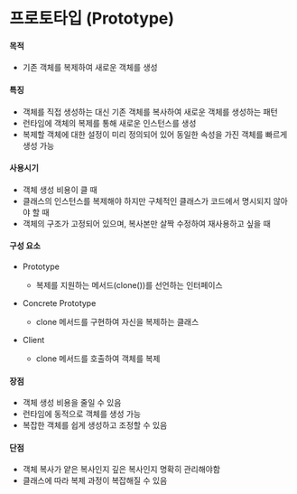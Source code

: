 # 프로토타입 (Prototype)

#### 목적

- 기존 객체를 복제하여 새로운 객체를 생성

#### 특징

- 객체를 직접 생성하는 대신 기존 객체를 복사하여 새로운 객체를 생성하는 패턴
- 런타임에 객체의 복제를 통해 새로운 인스턴스를 생성
- 복제할 객체에 대한 설정이 미리 정의되어 있어 동일한 속성을 가진 객체를 빠르게 생성 가능

#### 사용시기

- 객체 생성 비용이 클 때
- 클래스의 인스턴스를 복제해야 하지만 구체적인 클래스가 코드에서 명시되지 않아야 할 때
- 객체의 구조가 고정되어 있으며, 복사본만 살짝 수정하여 재사용하고 싶을 때

#### 구성 요소

- Prototype

  - 복제를 지원하는 메서드(clone())를 선언하는 인터페이스

- Concrete Prototype

  - clone 메서드를 구현하여 자신을 복제하는 클래스

- Client
  - clone 메서드를 호출하여 객체를 복제

#### 장점

- 객체 생성 비용을 줄일 수 있음
- 런타임에 동적으로 객체를 생성 가능
- 복잡한 객체를 쉽게 생성하고 조정할 수 있음

#### 단점

- 객체 복사가 얕은 복사인지 깊은 복사인지 명확히 관리해야함
- 클래스에 따라 복제 과정이 복잡해질 수 있음
